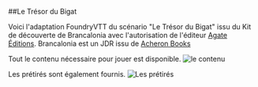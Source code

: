 ##Le Trésor du Bigat

Voici l'adaptation FoundryVTT du scénario "Le Trésor du Bigat" issu du Kit de découverte de Brancalonia avec l'autorisation de l'éditeur [Agate Éditions](https://www.studio-agate.com/fr).
Brancalonia est un JDR issu de [Acheron Books](https://www.acheron.it) 

Tout le contenu nécessaire pour jouer est disponible. 
![le contenu](https://zupimages.net/up/22/07/vhyz.jpg)

Les prétirés sont également fournis. 
![Les prétirés](https://zupimages.net/up/22/07/0n88.jpg)

